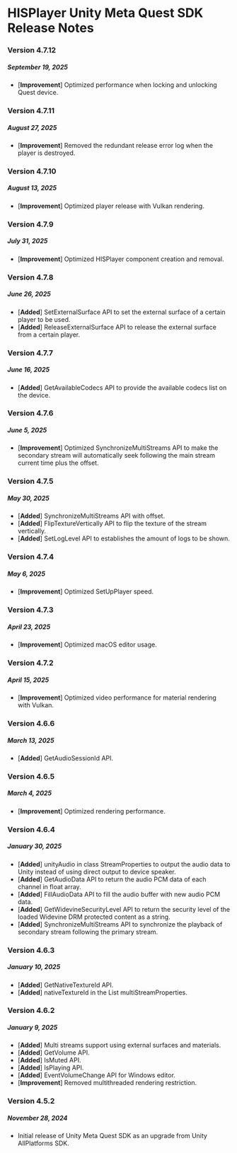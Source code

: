 # HISPlayer Unity Meta Quest SDK Release Notes

### Version 4.7.12
##### September 19, 2025
- [**Improvement**] Optimized performance when locking and unlocking Quest device.

### Version 4.7.11
##### August 27, 2025
- [**Improvement**] Removed the redundant release error log when the player is destroyed.

### Version 4.7.10
##### August 13, 2025
- [**Improvement**] Optimized player release with Vulkan rendering.

### Version 4.7.9
##### July 31, 2025
- [**Improvement**] Optimized HISPlayer component creation and removal.

### Version 4.7.8
##### June 26, 2025
- [**Added**] SetExternalSurface API to set the external surface of a certain player to be used.
- [**Added**] ReleaseExternalSurface API to release the external surface from a certain player.

### Version 4.7.7
##### June 16, 2025
- [**Added**] GetAvailableCodecs API to provide the available codecs list on the device.

### Version 4.7.6
##### June 5, 2025
- [**Improvement**] Optimized SynchronizeMultiStreams API to make the secondary stream will automatically seek following the main stream current time plus the offset.

### Version 4.7.5
##### May 30, 2025
- [**Added**] SynchronizeMultiStreams API with offset.
- [**Added**] FlipTextureVertically API to flip the texture of the stream vertically.
- [**Added**] SetLogLevel API to establishes the amount of logs to be shown.

### Version 4.7.4
##### May 6, 2025
- [**Improvement**] Optimized SetUpPlayer speed.

### Version 4.7.3
##### April 23, 2025
- [**Improvement**] Optimized macOS editor usage.

### Version 4.7.2
##### April 15, 2025
- [**Improvement**] Optimized video performance for material rendering with Vulkan.

### Version 4.6.6
##### March 13, 2025
- [**Added**] GetAudioSessionId API.

### Version 4.6.5
##### March 4, 2025
- [**Improvement**] Optimized rendering performance.

### Version 4.6.4
##### January 30, 2025
- [**Added**] unityAudio in class StreamProperties to output the audio data to Unity instead of using direct output to device speaker.
- [**Added**] GetAudioData API to return the audio PCM data of each channel in float array.
- [**Added**] FillAudioData API to fill the audio buffer with new audio PCM data.
- [**Added**] GetWidevineSecurityLevel API to return the security level of the loaded Widevine DRM protected content as a string.
- [**Added**] SynchronizeMultiStreams API to synchronize the playback of secondary stream following the primary stream.

### Version 4.6.3
##### January 10, 2025
- [**Added**] GetNativeTextureId API.
- [**Added**] nativeTextureId in the List<StreamProperties> multiStreamProperties.

### Version 4.6.2
##### January 9, 2025
- [**Added**] Multi streams support using external surfaces and materials.
- [**Added**] GetVolume API.
- [**Added**] IsMuted API.
- [**Added**] IsPlaying API.
- [**Added**] EventVolumeChange API for Windows editor.
- [**Improvement**] Removed multithreaded rendering restriction.

### Version 4.5.2
##### November 28, 2024
- Initial release of Unity Meta Quest SDK as an upgrade from Unity AllPlatforms SDK.
